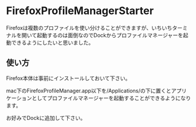 # FirefoxProfileManagerStarter
Firefoxは複数のプロファイルを使い分けることができますが、いちいちターミナルを開いて起動するのは面倒なのでDockからプロファイルマネージャーを起動できるようにしたいと思いました。

## 使い方
Firefox本体は事前にインストールしておいて下さい。

mac下のFirefoxProfileManager.app以下を/Applications/の下に置くとアプリケーションとしてプロファイルマネージャーを起動することができるようになります。

お好みでDockに追加して下さい。

